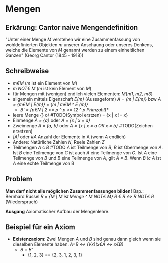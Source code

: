 # Mengen

## **Erkärung**: Cantor naive Mengendefinition

"Unter einer Menge *M* verstehen wir eine Zusammenfassung von wohldefinierten Objekten *m* unserer Anschaung oder unseres Denkens, welche die Elemente von *M* genannt werden zu einem einheitlichen Ganzen"
	(Georg Cantor (1845 - 1918))

## Schreibweise
- *m€M* (*m* ist ein Element von *M*)
- *m NOT€ M* (*m* ist kein Element von *M*)
- für Mengen mit (wenigen) endlich vielen Elementen: *M*{*m1, m2, m3*}
- allgemein mittels Eigenschaft *E(m)* (Aussageform) *A = {m | E(m)}* bzw *A = {m€M | E(m)}* = *{m | m€M ^ E (m)}*
	- *B' = {p€N | 2 >= p ^ p <= 12 ^ p Primzahl}**
- leere Menge {} o/ #TODO(Symbol erstzen) = {x | x != x}
- Einmenge *A = {a}* oder *A = {x | x = a}*
- Zweimenge *A = {a, b}* oder *A = {x | x = a OR x = b}* #TODO(Zeichen ersetzen)
- *|A|* oder *#A* Anzahl der Elemente in A (wenn *A* endlich)
- Andere: Natürliche Zahlen *N*, Reele Zahlen *Z*
- Teilmengen *A* c *B* #TODO *A* ist Teilmenge von *B*, *B* ist Obermenge von *A*. Ist *B* eine Teilmenge von *C* ist auch *A* eine Teilmenge von *C*. Ist *A* eine Teilmenge von *B* und *B* eine Teilmenge von *A*, gilt *A = B*. Wenn *B !c A* ist *A* eine echte Teilmenge von B

## Problem
**Man darf nicht alle möglichen Zusammenfassungen bilden!**
Bsp.: Bernhard Russel *R = {M | M ist Menge ^ M NOT€ M}*
*R € R <=> R NOT€ R* (Wiederspruch)

**Ausgang** Axiomatischer Aufbau der Mengenlehre.

## Beispiel für ein Axiom
- **Existenzaxiom**: Zwei Mengen *A* und *B* sind genau dann gleich wenn sie dieselben Elemente haben. *A=B <=> (Vx)(x€A <=> x€B)*
	- *B = B'*
		- {1, 2, 3} == {2, 3, 1, 2, 3, 1}
